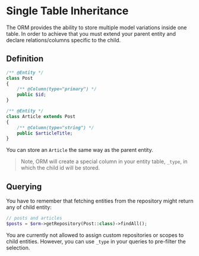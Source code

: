 # Single Table Inheritance
The ORM provides the ability to store multiple model variations inside one table. In order to achieve that you must extend your parent entity
and declare relations/columns specific to the child.

## Definition

```php
/** @Entity */
class Post
{
    /** @Column(type="primary") */
    public $id;
}

/** @Entity */
class Article extends Post
{
    /** @Column(type="string") */
    public $articleTitle;
}
```

You can store an `Article` the same way as the parent entity.

> Note, ORM will create a special column in your entity table, `_type`, in which the child id will be stored.

## Querying
You have to remember that fetching entities from the repository might return any of child entity:

```php
// posts and articles
$posts = $orm->getRepository(Post::class)->findAll();
```

You are currently not allowed to assign custom repositories or scopes to child entities. However, you can use `_type` in your queries to pre-filter the selection.
